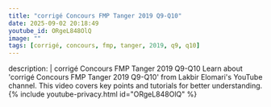 ```yaml
---
title: "corrigé Concours FMP Tanger 2019 Q9-Q10"
date: 2025-09-02 20:18:49 
youtube_id: ORgeL848OlQ
image: ""
tags: [corrigé, concours, fmp, tanger, 2019, q9, q10]
---
```

description: |
  corrigé Concours FMP Tanger 2019 Q9-Q10
  Learn about 'corrigé Concours FMP Tanger 2019 Q9-Q10' from Lakbir Elomari's YouTube channel. This video covers key points and tutorials for better understanding.
{% include youtube-privacy.html id="ORgeL848OlQ" %}
